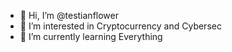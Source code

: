 - 👋 Hi, I’m @testianflower
- 👀 I’m interested in Cryptocurrency and Cybersec
- 🌱 I’m currently learning Everything

<!---
testianflower/testianflower is a ✨ special ✨ repository because its `README.md` (this file) appears on your GitHub profile.
You can click the Preview link to take a look at your changes.
--->
